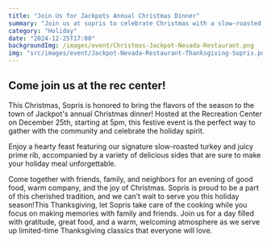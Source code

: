 ```yaml
---
title: "Join Us for Jackpots Annual Christmas Dinner"
summary: "Join us at sopris to celebrate Christmas with a slow-roasted carved turkey dinner or a delicious 12oz prime rib steak dinner!"
category: "Holiday"
date: "2024-12-25T17:00"
backgroundImg: /images/event/Christmas-Jackpot-Nevada-Restaurant.png
img: "src/images/event/Jackpot-Nevada-Restaurant-Thanksgiving-Sopris.png"
---
```

## **Come join us at the rec center!**
This Christmas, Sopris is honored to bring the flavors of the season to the town of Jackpot's annual Christmas dinner! Hosted at the Recreation Center on December 25th, starting at 5pm, this festive event is the perfect way to gather with the community and celebrate the holiday spirit.

Enjoy a hearty feast featuring our signature slow-roasted turkey and juicy prime rib, accompanied by a variety of delicious sides that are sure to make your holiday meal unforgettable.

Come together with friends, family, and neighbors for an evening of good food, warm company, and the joy of Christmas. Sopris is proud to be a part of this cherished tradition, and we can’t wait to serve you this holiday season!This Thanksgiving, let Sopris take care of the cooking while you focus on making memories with family and friends. Join us for a day filled with gratitude, great food, and a warm, welcoming atmosphere as we serve up limited-time Thanksgiving classics that everyone will love.
